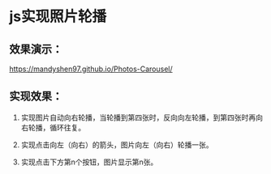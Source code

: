   # js实现照片轮播
  ## 效果演示：
  https://mandyshen97.github.io/Photos-Carousel/
  ## 实现效果：
  1. 实现图片自动向右轮播，当轮播到第四张时，反向向左轮播，到第四张时再向右轮播，循环往复。

  2. 实现点击向左（向右）的箭头，图片向左（向右）轮播一张。

  3. 实现点击下方第n个按钮，图片显示第n张。